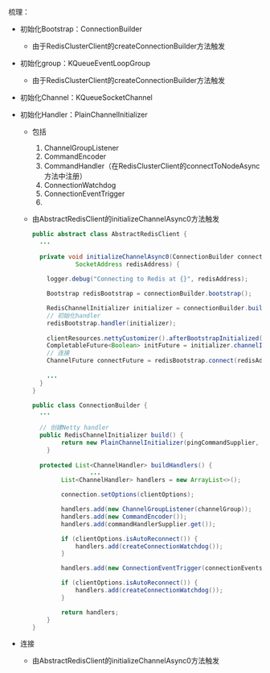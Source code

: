 梳理：

- 初始化Bootstrap：ConnectionBuilder

  - 由于RedisClusterClient的createConnectionBuilder方法触发

- 初始化group：KQueueEventLoopGroup

  - 由于RedisClusterClient的createConnectionBuilder方法触发

- 初始化Channel：KQueueSocketChannel

- 初始化Handler：PlainChannelInitializer

  - 包括

    1. ChannelGroupListener
    2. CommandEncoder
    3. CommandHandler（在RedisClusterClient的connectToNodeAsync方法中注册）
    4. ConnectionWatchdog
    5. ConnectionEventTrigger
    6. 

  - 由AbstractRedisClient的initializeChannelAsync0方法触发

    ```java
    public abstract class AbstractRedisClient {
      ...
      
      private void initializeChannelAsync0(ConnectionBuilder connectionBuilder, CompletableFuture<Channel> channelReadyFuture,
                SocketAddress redisAddress) {
        
        logger.debug("Connecting to Redis at {}", redisAddress);
    
        Bootstrap redisBootstrap = connectionBuilder.bootstrap();
    
        RedisChannelInitializer initializer = connectionBuilder.build();
        // 初始化handler
        redisBootstrap.handler(initializer);
        
        clientResources.nettyCustomizer().afterBootstrapInitialized(redisBootstrap);
        CompletableFuture<Boolean> initFuture = initializer.channelInitialized();
        // 连接
        ChannelFuture connectFuture = redisBootstrap.connect(redisAddress);
        
        ...
      }
    }
    
    public class ConnectionBuilder {
      ...
      
      // 创建Netty handler
      public RedisChannelInitializer build() {
            return new PlainChannelInitializer(pingCommandSupplier, this::buildHandlers, clientResources, timeout);
        }
      
      protected List<ChannelHandler> buildHandlers() {
    				...
            List<ChannelHandler> handlers = new ArrayList<>();
    
            connection.setOptions(clientOptions);
    
            handlers.add(new ChannelGroupListener(channelGroup));
            handlers.add(new CommandEncoder());
            handlers.add(commandHandlerSupplier.get());
    
            if (clientOptions.isAutoReconnect()) {
                handlers.add(createConnectionWatchdog());
            }
    
            handlers.add(new ConnectionEventTrigger(connectionEvents, connection, clientResources.eventBus()));
    
            if (clientOptions.isAutoReconnect()) {
                handlers.add(createConnectionWatchdog());
            }
    
            return handlers;
        }
    }
    ```

- 连接

  - 由AbstractRedisClient的initializeChannelAsync0方法触发

